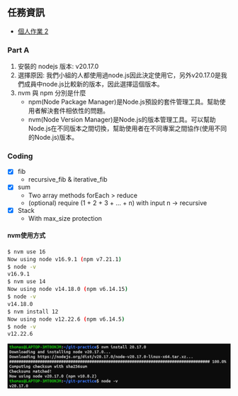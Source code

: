 ## 任務資訊
* [個人作業 2](https://lightda-tw.notion.site/20240919-W02-2-1052ceabc70c80e88074d8a9e03ec715)
### Part A
1. 安裝的 nodejs 版本: v20.17.0
2. 選擇原因: 我們小組的人都使用過node.js因此決定使用它，另外v20.17.0是我們成員中node.js比較新的版本，因此選擇這個版本。
3. nvm 與 npm 分別是什麼
    * npm(Node Package Manager)是Node.js預設的套件管理工具。幫助使用者解決套件相依性的問題。
    * nvm(Node Version Manager)是Node.js的版本管理工具。可以幫助Node.js在不同版本之間切換，幫助使用者在不同專案之間協作(使用不同的Node.js)版本。
### Coding
- [x] fib
    * recursive\_fib & iterative\_fib
- [x] sum
    * Two array methods forEach > reduce
    * (optional) require (1 + 2 + 3 + … + n) with input n -> recursive
- [x] Stack
    * With max\_size protection

#### nvm使用方式
```bash
$ nvm use 16
Now using node v16.9.1 (npm v7.21.1)
$ node -v
v16.9.1
$ nvm use 14
Now using node v14.18.0 (npm v6.14.15)
$ node -v
v14.18.0
$ nvm install 12
Now using node v12.22.6 (npm v6.14.5)
$ node -v
v12.22.6
```
![nvm使用範例](../assets/nvm-example.png)
